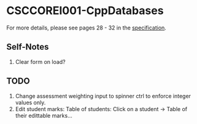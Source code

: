 # CSCCOREI001-CppDatabases
 
For more details, please see pages 28 - 32 in the [specification](https://live.moodle.hope.ac.uk/pluginfile.php/75945/mod_resource/content/0/Course%20Booklet%20CSCCOREI%202019-2.pdf).


## Self-Notes
1. Clear form on load?

## TODO 
1. Change assessment weighting input to spinner ctrl to enforce integer values only.
2. Edit student marks:
    Table of students:
        Click on a student ->
            Table of their edittable marks...
